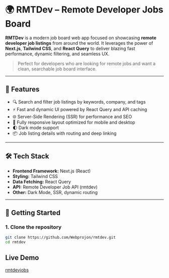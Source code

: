# 🌍 RMTDev – Remote Developer Jobs Board

**RMTDev** is a modern job board web app focused on showcasing **remote developer job listings** from around the world. It leverages the power of **Next.js**, **Tailwind CSS**, and **React Query** to deliver blazing fast performance, dynamic filtering, and seamless UX.

> Perfect for developers who are looking for remote jobs and want a clean, searchable job board interface.

---

## 🚀 Features

- 🔍 Search and filter job listings by keywords, company, and tags
- ⚡️ Fast and dynamic UI powered by React Query and API caching
- 🌐 Server-Side Rendering (SSR) for performance and SEO
- 📱 Fully responsive layout optimized for mobile and desktop
- 🌓 Dark mode support
- 📦 Job listing details with routing and deep linking

---

## 🛠 Tech Stack

- **Frontend Framework:** Next.js (React)
- **Styling:** Tailwind CSS
- **Data Fetching:** React Query
- **API:** Remote Developer Job API (rmtdev)
- **Other:** Dark Mode, SSR, dynamic routing

---

## 🧪 Getting Started

### 1. Clone the repository

```bash
git clone https://github.com/Webprojon/rmtdev.git
cd rmtdev
```

## Live Demo
[rmtdevjobs](https://rmtdevjobs.netlify.app)
